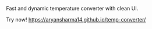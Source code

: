 Fast and dynamic temperature converter with clean UI.

Try now!
https://aryansharma14.github.io/temp-converter/
